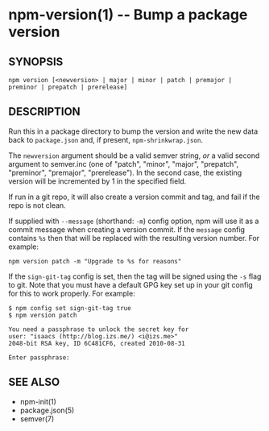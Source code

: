 npm-version(1) -- Bump a package version
========================================


































<extoc></extoc>

## SYNOPSIS

    npm version [<newversion> | major | minor | patch | premajor | preminor | prepatch | prerelease]

## DESCRIPTION

Run this in a package directory to bump the version and write the new
data back to `package.json` and, if present, `npm-shrinkwrap.json`.

The `newversion` argument should be a valid semver string, *or* a
valid second argument to semver.inc (one of "patch", "minor", "major",
"prepatch", "preminor", "premajor", "prerelease"). In the second case,
the existing version will be incremented by 1 in the specified field.

If run in a git repo, it will also create a version commit and tag, and
fail if the repo is not clean.

If supplied with `--message` (shorthand: `-m`) config option, npm will
use it as a commit message when creating a version commit.  If the
`message` config contains `%s` then that will be replaced with the
resulting version number.  For example:

    npm version patch -m "Upgrade to %s for reasons"

If the `sign-git-tag` config is set, then the tag will be signed using
the `-s` flag to git.  Note that you must have a default GPG key set up
in your git config for this to work properly.  For example:

    $ npm config set sign-git-tag true
    $ npm version patch

    You need a passphrase to unlock the secret key for
    user: "isaacs (http://blog.izs.me/) <i@izs.me>"
    2048-bit RSA key, ID 6C481CF6, created 2010-08-31

    Enter passphrase:


## SEE ALSO

* npm-init(1)
* package.json(5)
* semver(7)
